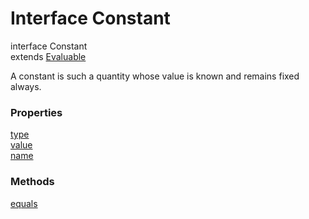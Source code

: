 Interface Constant
======

<declaration>

interface Constant<br>
<flag class="extends">extends</flag> [Evaluable](reference/v/0.2.1/core/definitions/Evaluable)

</declaration>

A constant is such a quantity whose value is known and remains fixed always.

### Properties

<div class="grid-container">
<div class="grid-item"><a href="/#/reference/v/0.2.1/core/definitions/Constant/type">type</a></div>
<div class="grid-item"><a href="/#/reference/v/0.2.1/core/definitions/Constant/value">value</a></div>
<div class="grid-item"><a href="/#/reference/v/0.2.1/core/definitions/Constant/name">name</a></div>
</div>

### Methods

<div class="grid-container">
<div class="grid-item"><a href="/#/reference/v/0.2.1/core/definitions/Constant/equals">equals</a></div>
</div>